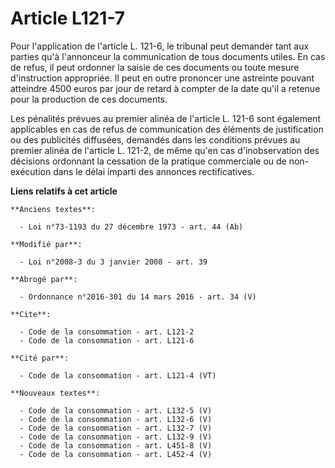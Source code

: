 # Article L121-7

Pour l'application de l'article L. 121-6, le tribunal peut demander tant aux parties qu'à l'annonceur la communication de
tous documents utiles. En cas de refus, il peut ordonner la saisie de ces documents ou toute mesure d'instruction appropriée.
Il peut en outre prononcer une astreinte pouvant atteindre 4500 euros par jour de retard à compter de la date qu'il a retenue
pour la production de ces documents. 

Les pénalités prévues au premier alinéa de l'article L. 121-6 sont également applicables en cas de refus de communication des
éléments de justification ou des publicités diffusées, demandés dans les conditions prévues au premier alinéa de l'article L.
121-2, de même qu'en cas d'inobservation des décisions ordonnant la cessation de la pratique commerciale ou de non-exécution
dans le délai imparti des annonces rectificatives.

**Liens relatifs à cet article**

	**Anciens textes**:

	  - Loi n°73-1193 du 27 décembre 1973 - art. 44 (Ab)

	**Modifié par**:

	  - Loi n°2008-3 du 3 janvier 2008 - art. 39

	**Abrogé par**:

	  - Ordonnance n°2016-301 du 14 mars 2016 - art. 34 (V)

	**Cite**:

	  - Code de la consommation - art. L121-2
	  - Code de la consommation - art. L121-6

	**Cité par**:

	  - Code de la consommation - art. L121-4 (VT)

	**Nouveaux textes**:

	  - Code de la consommation - art. L132-5 (V)
	  - Code de la consommation - art. L132-6 (V)
	  - Code de la consommation - art. L132-7 (V)
	  - Code de la consommation - art. L132-9 (V)
	  - Code de la consommation - art. L451-8 (V)
	  - Code de la consommation - art. L452-4 (V)
